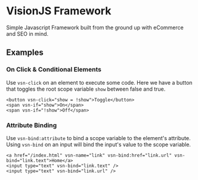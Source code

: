 # VisionJS Framework

Simple Javascript Framework built from the ground up with eCommerce and SEO in mind.

## Examples
### On Click & Conditional Elements
Use `vsn-click` on an element to execute some code. Here we have a button that toggles the root scope variable `show` between false and true. 

    <button vsn-click="show = !show">Toggle</button>
    <span vsn-if="show">On</span>
    <span vsn-if="!show">Off</span>


### Attribute Binding
Use `vsn-bind:attribute` to bind a scope variable to the element's attribute. Using `vsn-bind` on an input will bind the input's value to the scope variable. 

    <a href="/index.html" vsn-name="link" vsn-bind:href="link.url" vsn-bind="link.text">Home</a>
    <input type="text" vsn-bind="link.text" />
    <input type="text" vsn-bind="link.url" />
